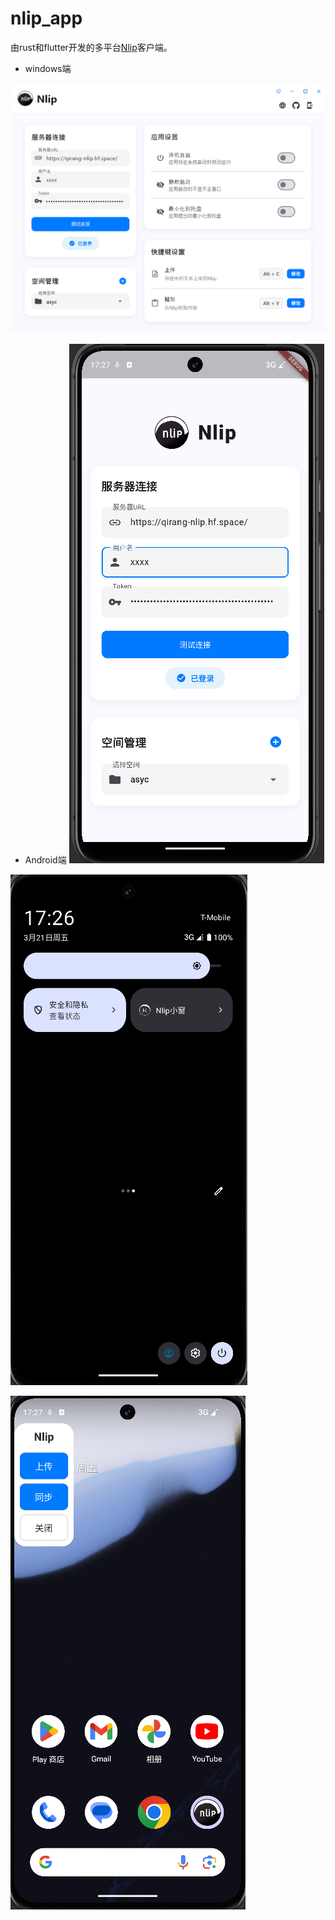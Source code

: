 # nlip_app

由rust和flutter开发的多平台[Nlip](https://github.com/QirangMilco/nlip)客户端。

* windows端

![windows_main](doc/windows_main.png "客户端界面")

* Android端
![andorid_main](doc/android_main.png "App界面")

![android_tile](doc/android_tile.png "磁贴")

![android_floating_window](doc/android_floating_window.png "浮窗")